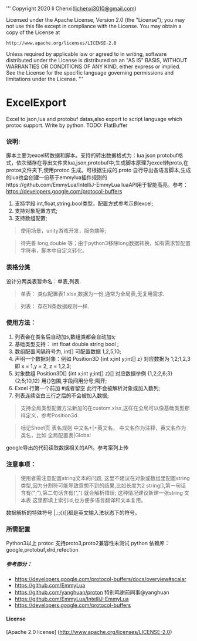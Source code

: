 
'''
Copyright 2020 li Chenxi(lichenxi3010@gmail.com)

Licensed under the Apache License, Version 2.0 (the "License");
you may not use this file except in compliance with the License.
You may obtain a copy of the License at

    http://www.apache.org/licenses/LICENSE-2.0

Unless required by applicable law or agreed to in writing, software
distributed under the License is distributed on an "AS IS" BASIS,
WITHOUT WARRANTIES OR CONDITIONS OF ANY KIND, either express or implied.
See the License for the specific language governing permissions and
limitations under the License.
'''

# ExcelExport
Excel to json,lua and protobuf datas,also export to script language which protoc support. Write by python. TODO: FlatBuffer

### 说明:

脚本主要为excel转数据和脚本。支持的转出数据格式为：lua json protobuf格式，依次储存在导出文件夹lua,json,protobuf中,生成脚本原理为excel转proto,在protos文件夹下,使用protoc 生成。可根据生成的.proto 自行导出各语言脚本,生成的lua也会创建一份基于emmylua插件规则的https://github.com/EmmyLua/IntelliJ-EmmyLua  luaAPI用于智能高亮。参考：https://developers.google.com/protocol-buffers


1. 支持字段 int,float,string.bool类型，配置方式参考示例excel;
2. 支持对象配置方式;
3. 支持数组配置;

>使用场景，unity游戏开发，服务端等;

>待完善 long,double 等；由于python3移除long数据转换，如有需求暂配置字符串，脚本中自定义转化。

### 表格分类

设计分两类表暂命名：单表,列表.

> 单表： 类似配置表1.xlsx,数据为一份,通常为全局表,无复用需求.

> 列表： 存在N条数据规则一样.
  
 
### 使用方法：

1. 列表会在类名后自动加s,数组类都会自动加s;
2. 基础类型支持： int float double string bool ;
3. 数组配置间隔符号为,   int[] 可配置数据  1,2,5,10;
4. 声明一个数据对象：例如  Position3D  {int x;int y;int[] z} 对应数据为 1;2;1,2,3 即 x = 1,y = 2, z = 1,2,3;
5. 对象数组  Position3D[]  {int x;int y;int[] z}[] 对应数据举例 {1,2;2,6;3}{2;5;10,12} 用{}包围,字段间用分号;隔开;
6. Excel 行第一个前加 #或者留空 此行不会被解析对象或加入数列;
7. 列表连续空白三行之后的不会被加入数据;

> 支持全局类型配置方法新加的在custom.xlsx,这样在全局可以像基础类型那样定义，参考Position3d.

> 标记Sheet页  表名规则 中文名+|+英文名， 中文名作为注释，英文名作为类名，比如  全局配置表|Global
 
google导出的代码读取数据相关的API。参考案列上传

### 注意事项：

> 使用者需注意配置string文本的问题, 这里不建议在对象或数组里配置string类型,因为分割符可能导致意想不到的结果,比如长度为2 string[],第一句话含有(";"),第二句话含有(",")
就会解析错误; 这种情况建议新建一张string 文本表 这里都填上索引id,也方便多语言翻译和文本复用。

数据解析的特殊符号 |,:;{}[]都是英文输入法状态下的符号。

### 所需配置

Python3以上
protoc 支持proto3,proto2兼容性未测试
python 依赖库： google,protobuf,xlrd,refection


##### 参考部分：
 * https://developers.google.com/protocol-buffers/docs/overview#scalar
 * https://github.com/EmmyLua
 * https://github.com/yanghuan/proton  特别鸣谢前同事@yanghuan 
 * https://github.com/EmmyLua/IntelliJ-EmmyLua 
 * https://developers.google.com/protocol-buffers

 #### License
 [Apache 2.0 license] (http://www.apache.org/licenses/LICENSE-2.0)
